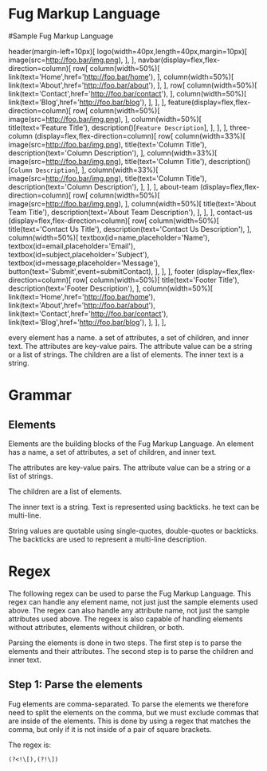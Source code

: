 # Fug Markup Language

#Sample Fug Markup Language

header(margin-left=10px)[
    logo(width=40px,length=40px,margin=10px)[
        image(src=http://foo.bar/img.png),
    ],
],
navbar(display=flex,flex-direction=column)[
    row[
        column(width=50%)[
            link(text='Home',href='http://foo.bar/home'),
        ],
        column(width=50%)[
            link(text='About',href='http://foo.bar/about'),
        ],
    ],
    row[
        column(width=50%)[
            link(text='Contact',href='http://foo.bar/contact'),
        ],
        column(width=50%)[
            link(text='Blog',href='http://foo.bar/blog'),
        ],
    ],
],
feature(display=flex,flex-direction=column)[
    row[
        column(width=50%)[
            image(src=http://foo.bar/img.png),
        ],
        column(width=50%)[
            title(text='Feature Title'),
            description()[`Feature Description`],
        ],
    ],
],
three-column (display=flex,flex-direction=column)[
    row[
        column(width=33%)[
            image(src=http://foo.bar/img.png),
            title(text='Column Title'),
            description(text='Column Description'),
        ],
        column(width=33%)[
            image(src=http://foo.bar/img.png),
            title(text='Column Title'),
            description()[`Column Description`],
        ],
        column(width=33%)[
            image(src=http://foo.bar/img.png),
            title(text='Column Title'),
            description(text='Column Description'),
        ],
    ],
],
about-team (display=flex,flex-direction=column)[
    row[
        column(width=50%)[
            image(src=http://foo.bar/img.png),
        ],
        column(width=50%)[
            title(text='About Team Title'),
            description(text='About Team Description'),
        ],
    ],
],
contact-us (display=flex,flex-direction=column)[
    row[
        column(width=50%)[
            title(text='Contact Us Title'),
            description(text='Contact Us Description'),
        ],
        column(width=50%)[
            textbox(id=name,placeholder='Name'),
            textbox(id=email,placeholder='Email'),
            textbox(id=subject,placeholder='Subject'),
            textbox(id=message,placeholder='Message'),
            button(text='Submit',event=submitContact),
        ],
    ],
],
footer (display=flex,flex-direction=column)[
    row[
        column(width=50%)[
            title(text='Footer Title'),
            description(text='Footer Description'),
        ],
        column(width=50%)[
            link(text='Home',href='http://foo.bar/home'),
            link(text='About',href='http://foo.bar/about'),
            link(text='Contact',href='http://foo.bar/contact'),
            link(text='Blog',href='http://foo.bar/blog'),
        ],
    ],
],

every element has a name. a set of attributes, a set of children, and inner text.
    The attributes are key-value pairs.
        The attribute value can be a string or a list of strings.
    The children are a list of elements.
    The inner text is a string.

# Grammar

## Elements

Elements are the building blocks of the Fug Markup Language. An element has a name, a set of attributes, a set of children, and inner text.

The attributes are key-value pairs. The attribute value can be a string or a list of strings.

The children are a list of elements.

The inner text is a string. Text is represented using backticks. he text can be multi-line.

String values are quotable using single-quotes, double-quotes or backticks. The backticks are used to represent a multi-line description.

# Regex

The following regex can be used to parse the Fug Markup Language. This regex can handle any element name, not just just the sample elements used above. The regex can also handle any attribute name, not just the sample attributes used above. The regeex is also capable of handling elements without attributes, elements without children, or both.

Parsing the elements is done in two steps. The first step is to parse the elements and their attributes. The second step is to parse the children and inner text.

## Step 1: Parse the elements

Fug elements are comma-separated. To parse the elements we therefore need to split the elements on the comma, but we must exclude commas that are inside of the elements. This is done by using a regex that matches the comma, but only if it is not inside of a pair of square brackets.

The regex is:

    (?<!\[),(?!\])